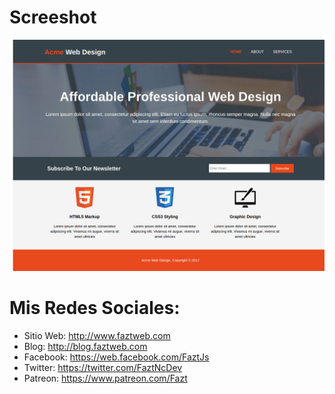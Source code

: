 # Screeshot
![](screenshot.png)

# Mis Redes Sociales:
- Sitio Web: http://www.faztweb.com
- Blog: http://blog.faztweb.com
- Facebook: https://web.facebook.com/FaztJs
- Twitter: https://twitter.com/FaztNcDev
- Patreon: https://www.patreon.com/Fazt
